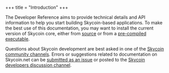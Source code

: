 +++
title = "Introduction"
+++

The Developer Reference aims to provide technical details and API information
to help you start building Skycoin-based applications.
To make the best use of this documentation, you may want to install the current version of Skycoin core,
either from [source](https://github.com/skycoin/skycoin)
or from a [pre-compiled executable](https://github.com/skycoin/skycoin/releases).

Questions about Skycoin development are best asked in one of the
[Skycoin community channels](https://www.skycoin.net/blog/posts/skycoin-community-links/).
Errors or suggestions related to documentation on Skycoin.net can be [submitted as an issue](https://github.com/skycoin/docs/issues)
or posted to the [Skycoin developers discussion channel](https://t.me/skycoindev).
